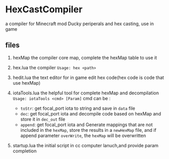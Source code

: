# HexCastCompiler

a  compiler for Minecraft mod Ducky periperals and hex casting, use in game

## files

1. hexMap
   the compiler core map, complete the hexMap table to use it
2. hex.lua
   the compiler
   `Usage: hex <path>`
3. hedit.lua
   the text editor for in game edit hex code(hex code is code that use hexMap)
4. iotaTools.lua
   the helpful tool for complete hexMap and decompilation
    `Usage: iotaTools <cmd> [Param]`
    cmd can be :
    - `toStr`:  get focal_port iota to string and save in `data` file
    - `dec`:  get focal_port iota and decompile code based on hexMap and store it in `dec_out` file 
    - `append`:  get focal_port iota and Generate mappings that are not included in the `hexMap`, store the results in a `newHexMap` file, and if append parameter `overWrite`, the `hexMap` will be overwritten
   
1. startup.lua
   the initial script in cc computer lanuch,and provide param completion

